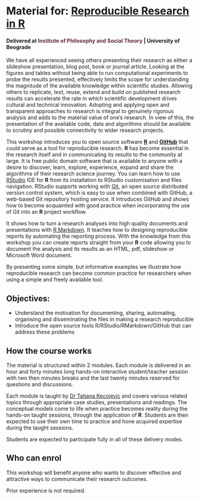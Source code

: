 # Material for: [Reproducible Research in R](https://reproducibleresearchinr.netlify.com/)

#### Delivered at <span style="color:#5E2A43">**Institute of Philosophy and Social Theory**</span> | **University of Beograde**


We have all experienced seeing others presenting their research as either a slideshow presentation, blog post, book or journal article. Looking at the figures and tables without being able to run computational experiments to probe the results presented, effectively limits the scope for understanding the magnitude of the available knowledge within scientific studies. Allowing others to replicate, test, reuse, extend and build on published research results can accelerate the rate in which scientific development drives cultural and technical innovation.  Adopting and applying open and transparent approaches to research is integral to genuinely rigorous analysis and adds to the material value of one’s research. In view of this, the presentation of the available code, data and algorithms should be available to scrutiny and possible connectivity to wider research projects.

This workshop introduces you to open source software  [**R**](https://www.r-project.org) and [**GitHub**](https://github.com) that could serve as a tool for reproducible research. **R** has become essential in the research itself and in communicating its results to the community at large. It is free public domain software that is available to anyone with a desire to discover, learn, explore, experience, expand and share the algorithms of their research science journey. You can learn how to use [RStudio](https://rstudio.com) IDE for **R** from its installation to RStudio customisation and files navigation. RStudio supports working with [Git](https://git-scm.com), an open source distributed version control system, which is easy to use when combined with GitHub, a web-based Git repository hosting service. It introduces GitHub and shows how to become acquainted with good practice when incorporating the use of Git into an **R** project workflow. 

It shows how to turn a research analyses into high quality documents and presentations with [R Markdown](https://rmarkdown.rstudio.com). It teaches how to designing reproducible reports by automating the reporting process. With the knowledge from this workshop you can create reports straight from your **R** code allowing you to document the analysis and its results as an HTML, pdf, slideshow or Microsoft Word document.

By presenting some simple, but informative examples we illustrate how reproducible research can become common practice for researchers when using a simple and freely available tool.

## Objectives:

-	Understand the motivation for documenting, sharing, automating, organising and disseminating the files in making a research reproducible
-	Introduce the open source tools R/RStudio/RMarkdown/GitHub that can address these problems

## How the course works

The material is structured within 2 modules. Each module is delivered in an hour and forty minutes long hands-on interactive student/teacher session with two then minutes breaks and the last twenty minutes reserved for questions and discussions.

Each module is taught by [Dr Tatjana Kecojevic](tanjakec.github.io) and covers various related topics through appropriate case studies, presentations and readings. The conceptual models come to life when practice becomes reality during the hands-on taught sessions, through the application of **R**. Students are then expected to use their own time to practice and hone acquired expertise during the taught sessions.

Students are expected to participate fully in all of these delivery modes.

## Who can enrol

This workshop will benefit anyone who wants to discover effective and attractive ways to communicate their research outcomes.

Prior experience is not required.

